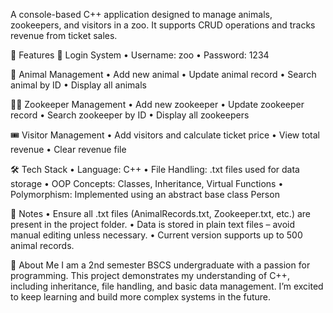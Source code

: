 A console-based C++ application designed to manage animals, zookeepers, and visitors in a zoo. It supports CRUD operations and tracks revenue from ticket sales.

📌 Features
🔐 Login System
• Username: zoo
• Password: 1234

🐾 Animal Management
• Add new animal
• Update animal record
• Search animal by ID
• Display all animals

👨‍🌾 Zookeeper Management
• Add new zookeeper
• Update zookeeper record
• Search zookeeper by ID
• Display all zookeepers

🎟️ Visitor Management
• Add visitors and calculate ticket price
• View total revenue
• Clear revenue file

🛠️ Tech Stack
• Language: C++
• File Handling: .txt files used for data storage
• OOP Concepts: Classes, Inheritance, Virtual Functions
• Polymorphism: Implemented using an abstract base class Person

📝 Notes
• Ensure all .txt files (AnimalRecords.txt, Zookeeper.txt, etc.) are present in the project folder.
• Data is stored in plain text files – avoid manual editing unless necessary.
• Current version supports up to 500 animal records.

🙋 About Me
I am a 2nd semester BSCS undergraduate with a passion for programming. This project demonstrates my understanding of C++, including inheritance, file handling, and basic data management. I’m excited to keep learning and build more complex systems in the future.
